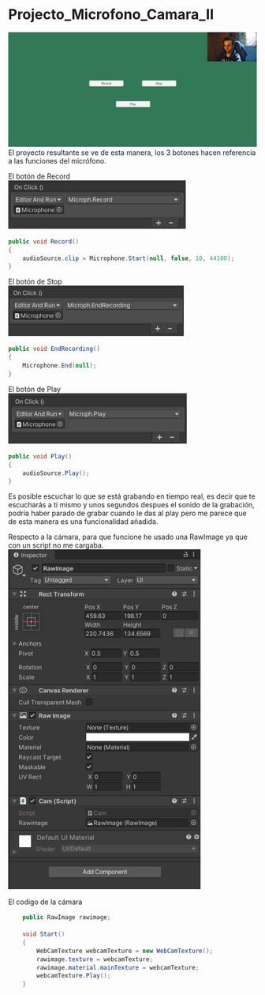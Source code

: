 # Projecto_Microfono_Camara_II

![proyecto](img/proyecto.png)
El proyecto resultante se ve de esta manera, los 3 botones hacen referencia a las funciones del micrófono.

El botón de Record  
![record](img/record.png)
  
```cs
public void Record()
{
    audioSource.clip = Microphone.Start(null, false, 10, 44100);
}
```

El botón de Stop  
![stop](img/stop.png)
  
```cs
public void EndRecording()
{
    Microphone.End(null);
}
```

El botón de Play  
![play](img/play.png)
  
```cs
public void Play()
{
    audioSource.Play();
}
```

Es posible escuchar lo que se está grabando en tiempo real, es decir que te escucharás a ti mismo y unos segundos despues el sonido de la grabación, podria haber parado de grabar cuando le das al play pero me parece que de esta manera es una funcionalidad añadida.


Respecto a la cámara, para que funcione he usado una RawImage ya que con un script no me cargaba.  
![rawimage](img/rawimage.png)  

El codigo de la cámara
```cs
    public RawImage rawimage;

    void Start()
    {
        WebCamTexture webcamTexture = new WebCamTexture();
        rawimage.texture = webcamTexture;
        rawimage.material.mainTexture = webcamTexture;
        webcamTexture.Play();
    }
```
